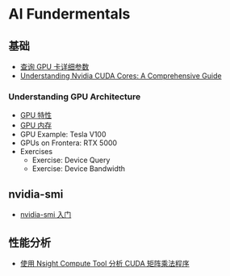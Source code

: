 # AI Fundermentals

## 基础
- [查询 GPU 卡详细参数](DeviceQuery.md)
- [Understanding Nvidia CUDA Cores: A Comprehensive Guide](cuda_cores_cn.md)

### Understanding GPU Architecture
- [GPU 特性](gpu_characteristics.md)
- [GPU 内存](gpu_memory.md)
- GPU Example: Tesla V100
- GPUs on Frontera: RTX 5000
- Exercises
	- Exercise: Device Query
	- Exercise: Device Bandwidth

## nvidia-smi
- [nvidia-smi 入门](nvidia-smi.md)

## 性能分析
- [使用 Nsight Compute Tool 分析 CUDA 矩阵乘法程序](https://www.yuque.com/u41800946/nquqpa/eo7gykiyhg8xi2gg)